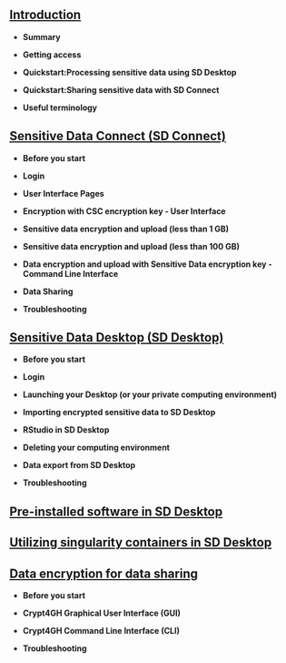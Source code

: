 
## [Introduction](./intro.md)

   
   * **Summary**
   
   * **Getting access**
   
   * **Quickstart:Processing sensitive data using SD Desktop**
   
   * **Quickstart:Sharing sensitive data with SD Connect**
   
   * **Useful terminology**


  
## [Sensitive Data Connect (SD Connect)](./sd_connect.md)
   
 * **Before you start**

 * **Login**
   
 * **User Interface Pages**
 
 * **Encryption with CSC encryption key - User Interface**
   
 * **Sensitive data encryption and upload (less than 1 GB)**
 
 * **Sensitive data encryption and upload (less than 100 GB)**
 
 * **Data encryption and upload with Sensitive Data encryption key - Command Line Interface**
       
 * **Data Sharing**
 
 * **Troubleshooting**
 

  

## [Sensitive Data Desktop (SD Desktop)](./sd_desktop.md)

  * **Before you start**

  * **Login**

  * **Launching your Desktop (or your private computing environment)**

  * **Importing encrypted sensitive data to SD Desktop**

  * **RStudio in SD Desktop**

  * **Deleting your computing environment**

  * **Data export from SD Desktop**
  
   * **Troubleshooting**
  



## [Pre-installed software in SD Desktop](./pre-installed_software.md)


## [Utilizing singularity containers in SD Desktop](sd-desktop-singularity.md)


## [Data encryption for data sharing](./crypt4gh_client.md )
  
  * **Before you start**

  * **Crypt4GH Graphical User Interface (GUI)**

  * **Crypt4GH Command Line Interface (CLI)**

 * **Troubleshooting**

  

